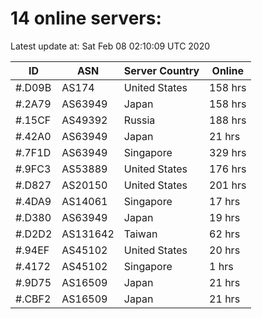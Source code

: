 # 14 online servers:

Latest update at: Sat Feb 08 02:10:09 UTC 2020

| ID | ASN | Server Country | Online |
| -- | --- | -------------- | ------ |
| #.D09B | AS174 | United States | 158 hrs |
| #.2A79 | AS63949 | Japan | 158 hrs |
| #.15CF | AS49392 | Russia | 188 hrs |
| #.42A0 | AS63949 | Japan | 21 hrs |
| #.7F1D | AS63949 | Singapore | 329 hrs |
| #.9FC3 | AS53889 | United States | 176 hrs |
| #.D827 | AS20150 | United States | 201 hrs |
| #.4DA9 | AS14061 | Singapore | 17 hrs |
| #.D380 | AS63949 | Japan | 19 hrs |
| #.D2D2 | AS131642 | Taiwan | 62 hrs |
| #.94EF | AS45102 | United States | 20 hrs |
| #.4172 | AS45102 | Singapore | 1 hrs |
| #.9D75 | AS16509 | Japan | 21 hrs |
| #.CBF2 | AS16509 | Japan | 21 hrs |

